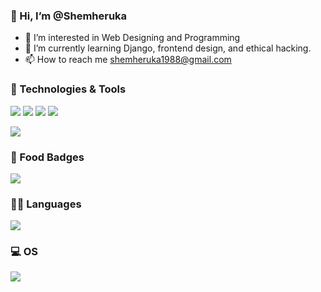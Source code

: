 ### 👋 Hi, I’m @Shemheruka  
- 👀 I’m interested in Web Designing and Programming
- 🌱 I’m currently learning Django, frontend design, and ethical hacking.
- 📫 How to reach me shemheruka1988@gmail.com

<!---
SHEMHERUKA/SHEMHERUKA is a ✨ special ✨ repository because its `README.md` (this file) appears on your GitHub profile.
You can click the Preview link to take a look at your changes.
--->

### 🔧 Technologies & Tools  
<p align="left">
  <img src="https://img.shields.io/badge/ChatGPT-74aa9c?style=for-the-badge&logo=openai&logoColor=white" />
  <img src="https://img.shields.io/badge/VSCode-0078D4?style=for-the-badge&logo=visual%20studio%20code&logoColor=white" />
  <img src="https://img.shields.io/badge/Visual_Studio-5C2D91?style=for-the-badge&logo=visual%20studio&logoColor=white" />
  <img src="https://img.shields.io/badge/Bootstrap-563D7C?style=for-the-badge&logo=bootstrap&logoColor=white"/>
</p>
<img src="https://media4.giphy.com/media/v1.Y2lkPTc5MGI3NjExaGVlNjRoNXUza3k3MTg2NWdmY3U1c2gxdWtra2g3NHowbnl6NjFsNSZlcD12MV9pbnRlcm5hbF9naWZfYnlfaWQmY3Q9Zw/VbnUQpnihPSIgIXuZv/giphy.gif">

### 🍔 Food Badges  
<p align="left">
  <img src="https://img.shields.io/badge/McDonald's-FBC817?style=for-the-badge&logo=McDonald's&logoColor=white" />
</p>

### 👩‍💻 Languages 
<img src="https://img.shields.io/badge/C%23-239120?style=for-the-badge&logo=csharp&logoColor=white"/>

### 💻 OS
<img src="https://img.shields.io/badge/Windows_11-0078d4?style=for-the-badge&logo=windows-11&logoColor=white"/>



